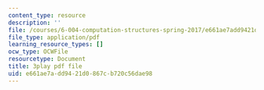 ```yaml
---
content_type: resource
description: ''
file: /courses/6-004-computation-structures-spring-2017/e661ae7add9421d0867cb720c56dae98_b-jgbeTojrk.pdf
file_type: application/pdf
learning_resource_types: []
ocw_type: OCWFile
resourcetype: Document
title: 3play pdf file
uid: e661ae7a-dd94-21d0-867c-b720c56dae98
---
```


